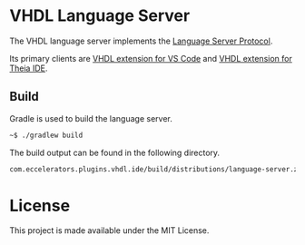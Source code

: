 # VHDL Language Server

The VHDL language server implements the [Language Server Protocol]. 

Its primary clients are [VHDL extension for VS Code] and [VHDL extension for Theia IDE].

## Build

Gradle is used to build the language server.

```bash
~$ ./gradlew build
```

The build output can be found in the following directory.

```bash
com.eccelerators.plugins.vhdl.ide/build/distributions/language-server.zip
```

# License

This project is made available under the MIT License.

[XText]:https://www.eclipse.org/Xtext/
[Language Server Protocol]:https://langserver.org/
[VHDL extension for VS Code]:https://github.com/denisvasilik/vscode-vhdl
[VHDL extension for Theia IDE]:https://github.com/denisvasilik/vscode-vhdl